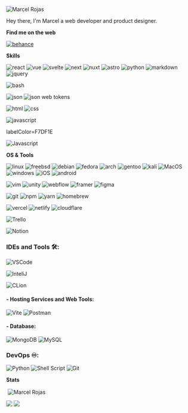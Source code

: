 ![Marcel Rojas](https://raw.githubusercontent.com/marcelrojas/marcelrojas/master/ryomen-sukuna.png)


Hey there, I'm Marcel a web developer and product designer.


<b>Find me on the web</b>

[![behance](https://img.shields.io/badge/behance-blue?style=for-the-badge&logo=behance&logoColor=white)](https://www.behance.net/whyismarcel)


<b>Skills</b>

![react](https://img.shields.io/badge/react-█░░-grey?labelColor=20232A&logo=react&style=for-the-badge&logoColor=white)
![vue](https://img.shields.io/badge/vue.js-█░░-grey?labelColor=35495E&logo=vue.js&style=for-the-badge&logoColor=white)
![svelte](https://img.shields.io/badge/svelte-██░-grey?labelColor=FF3E00&logo=svelte&style=for-the-badge&logoColor=white)
![next](https://img.shields.io/badge/next.js-█░░-grey?labelColor=000000&logo=next.js&style=for-the-badge&logoColor=white)
![nuxt](https://img.shields.io/badge/nuxt.js-█░░-grey?labelColor=00DC82&logo=nuxt.js&style=for-the-badge&logoColor=white)
![astro](https://img.shields.io/badge/astro-██░-grey?labelColor=BC52EE&logo=astro&style=for-the-badge&logoColor=white)
![python](https://img.shields.io/badge/python-█░░-grey?labelColor=3776AB&logo=python&style=for-the-badge&logoColor=white)
![markdown](https://img.shields.io/badge/markdown-███-grey?labelColor=000000&logo=markdown&style=for-the-badge&logoColor=white)
![jquery](https://img.shields.io/badge/jquery-██░-grey?labelColor=0769AD&logo=jquery&style=for-the-badge&logoColor=white)


![bash](https://img.shields.io/badge/bash-███-grey?labelColor=4EAA25&logo=GNU-Bash&style=for-the-badge&logoColor=white)


![json](https://img.shields.io/badge/json-███-grey?labelColor=323330&logo=json&style=for-the-badge&logoColor=white)
![json web tokens](https://img.shields.io/badge/json_web_tokens-███-grey?labelColor=323330&logo=json-web-tokens&style=for-the-badge&logoColor=white)


![html](https://img.shields.io/badge/html-███-grey?labelColor=E34F26&logo=HTML5&style=for-the-badge&logoColor=white)
![css](https://img.shields.io/badge/css-███-grey?labelColor=1572B6&logo=CSS3&style=for-the-badge&logoColor=white)

![javascript](https://img.shields.io/badge/javascript-F7DF1E.svg?style=for-the-badge&logo=javascript&logoColor=black)

labelColor=F7DF1E

![Javascript](https://img.shields.io/badge/JavaScript-F7DF1E.svg?style=for-the-badge&logo=javascript&logoColor=white)


<b>OS & Tools</b>

![linux](https://img.shields.io/badge/linux-FCC624?logo=linux&style=for-the-badge&logoColor=black)
![freebsd](https://img.shields.io/badge/freebsd-AB2B28?logo=freebsd&style=for-the-badge&logoColor=white)
![debian](https://img.shields.io/badge/debian-A81D33?logo=debian&style=for-the-badge&logoColor=white)
![fedora](https://img.shields.io/badge/fedora-294172?logo=fedora&style=for-the-badge&logoColor=white)
![arch](https://img.shields.io/badge/arch_linux-1793D1?logo=arch-linux&style=for-the-badge&logoColor=white)
![gentoo](https://img.shields.io/badge/gentoo-54487A?logo=gentoo&style=for-the-badge&logoColor=white)
![kali](https://img.shields.io/badge/kali_linux-557C94?logo=kali-linux&style=for-the-badge&logoColor=white)
![MacOS](https://img.shields.io/badge/Mac_OS-999999?logo=macos&style=for-the-badge&logoColor=white)
![windows](https://img.shields.io/badge/windows-0078D4?logo=windows&style=for-the-badge&logoColor=white)
![iOS](https://img.shields.io/badge/iOS-000000?logo=ios&style=for-the-badge&logoColor=white)
![android](https://img.shields.io/badge/android-3DDC84?logo=android&style=for-the-badge&logoColor=white)


![vim](https://img.shields.io/badge/vim-019733?logo=vim&style=for-the-badge&logoColor=white)
![unity](https://img.shields.io/badge/unity-000000?logo=unity&style=for-the-badge&logoColor=white)
![webflow](https://img.shields.io/badge/webflow-146EF5?logo=webflow&style=for-the-badge&logoColor=white)
![framer](https://img.shields.io/badge/framer-0055FF?logo=framer&style=for-the-badge&logoColor=white)
![figma](https://img.shields.io/badge/figma-F24E1E?logo=figma&style=for-the-badge&logoColor=white)


![git](https://img.shields.io/badge/git-F05032?logo=git&style=for-the-badge&logoColor=white)
![npm](https://img.shields.io/badge/npm-CB3837?logo=npm&style=for-the-badge&logoColor=white)
![yarn](https://img.shields.io/badge/yarn-2C8EBB?logo=yarn&style=for-the-badge&logoColor=white)
![homebrew](https://img.shields.io/badge/homebrew-FBB040?logo=homebrew&style=for-the-badge&logoColor=black)


![vercel](https://img.shields.io/badge/vercel-000000?logo=vercel&style=for-the-badge&logoColor=white)
![netlify](https://img.shields.io/badge/netlify-00C7B7?logo=netlify&style=for-the-badge&logoColor=white)
![cloudflare](https://img.shields.io/badge/cloudflare-F38020?logo=cloudflare&style=for-the-badge&logoColor=white)

![Trello](https://img.shields.io/badge/Trello-0052CC?style=for-the-badge&logo=trello&logoColor=white)

![Notion](https://img.shields.io/badge/Notion-000000?style=for-the-badge&logo=notion&logoColor=white)

### IDEs and Tools 🛠:

![VSCode](https://img.shields.io/badge/Visual_Studio_Code-0078D4?style=for-the-badge&logo=visual%20studio%20code&logoColor=white)

![InteliJ](https://img.shields.io/badge/IntelliJ_IDEA-000000.svg?style=for-the-badge&logo=intellij-idea&logoColor=white)

![CLion](https://img.shields.io/badge/CLion-000000?style=for-the-badge&logo=clion&logoColor=white)

#### - Hosting Services and Web Tools:

![Vite](https://img.shields.io/badge/Vite-646CFF?style=for-the-badge&logo=vite&logoColor=white)
![Postman](https://img.shields.io/badge/Postman-FF6C37?style=for-the-badge&logo=postman&logoColor=white)

#### - Database:
![MongoDB](https://img.shields.io/badge/MongoDB-4EA94B?style=for-the-badge&logo=mongodb&logoColor=white)
![MySQL](https://img.shields.io/badge/MySQL-005C84?style=for-the-badge&logo=mysql&logoColor=white)


### DevOps ♾️:
![Python](https://img.shields.io/badge/Python-14354C?style=for-the-badge&logo=python&logoColor=white)
![Shell Script](https://img.shields.io/badge/Shell_Script-121011?style=for-the-badge&logo=gnu-bash&logoColor=white)
![Git](https://img.shields.io/badge/GIT-E44C30?style=for-the-badge&logo=git&logoColor=white)

<b>Stats</b>

<p>&nbsp;<img align="center" src="https://readmestats.999857.xyz/api?username=marcelrojas&show_icons=true&locale=en&theme=tokyonight" alt="Marcel Rojas"></p>

![](https://komarev.com/ghpvc/?username=marcelrojas&style=flat-square&label=Views)
![](https://badges.pufler.dev/visits/marcelrojas/marcelrojas?color=black&logo=github&style=flat-square)
